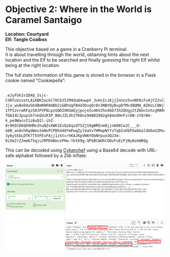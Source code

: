 <h1 id="objective-2-where-in-the-world-is-caramel-santaigo">Objective 2: Where in the World is Caramel Santaigo</h1>
<p><strong>Location: Courtyard</strong><br>
<strong>Elf: Tangle Coalbox</strong></p>
<p>This objective based on a game in a Cranberry Pi terminal.<br>
It is about travelling through the world, obtaining hints about the next location and the Elf to be searched and finally guessing the right Elf whilst being at the right location.</p>
<p>The full state information of this game is stored in the browser in a Flask cookie named “Cookiepella”:</p>
<pre class=" language-cookie"><code class="prism : language-cookie">
.eJyFUk1v1DAQ_Ssjc-CSRfuVzcetLAiKBK2ackC7HCb25IM4duQ4uwpV_3vHsIciKjjZnnnz5vnNPAiFs8jFZ2vCJRKkK34WA7pOE9yRKsm5S-Jja_wo8oO4aSK4BmN9K0mBb2iGBhUgFB4d3DvqQrDn3NBYQyBxpDfMcd8QMA_0ZHzLCQWj7ck3rakBSzv5QCA7uDmRq7Q9AxoF-1fPS2vrwRFqzS0JPVP8LpzGQDIOKGmEyjpojeIu46V2ho4GD7Ih2QUgy2tZ6bn1nhzgMARcg06J73zayYk8i4S2EoPQ4Agaj69H2OPoNTHYDiET7DiIW4f1RBHsf5Js2LRhKnUrGbS3A5kGazIRvCPTs6scvTL-TG6I4C3pup167nkQdzR3P_B0nJZLUh37K0nz94N82802gk84oOHnFzrDN-sY8rW4-k_pe9WacnI1z6uQ1l-ihZ-8r9H5CD6Q69HMv2huNZvXWK3IvQz6qzd75ZjS9gWREnm8jjnA06CwJC___U-G6B_an8vhRqdWeutmNoPCPB5448YmPwqZylUaVxTHMapNtYsTqbIsKbFUabbaldU6oU2MscQVbjcqXm-3y6ySSbLDTK7T5VFEvFAjj1zStcrhKAJKpVW6YObNYpuo3QJ3m-0iXm2rZJmm67SqjuJRPD4BmcoPHw.YbtK9g.QPkBCWdhCO0zFuEcPjNy6okWRQg
</code></pre>
<p>This can be decoded using <a href="https://gchq.github.io/CyberChef/">Cyberchef</a> using a Base64 decode with URL-safe alphabet followed by a Zlib inflate:</p>
<p><img src="https://github.com/joergschwarzwaelder/hhc2021/blob/master/Objective-2/cyberchef.png" alt="Cyberchef"></p>

